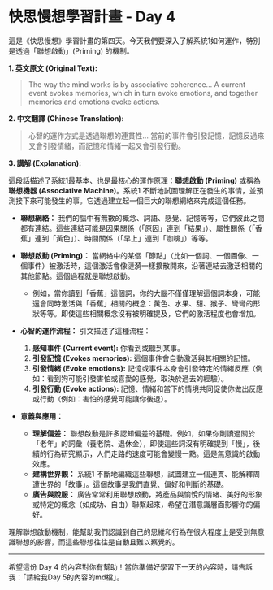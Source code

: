 # 快思慢想學習計畫 - Day 4

這是《快思慢想》學習計畫的第四天。今天我們要深入了解系統1如何運作，特別是透過「聯想啟動」(Priming) 的機制。

**1. 英文原文 (Original Text):**

> The way the mind works is by associative coherence... A current event evokes memories, which in turn evoke emotions, and together memories and emotions evoke actions.

**2. 中文翻譯 (Chinese Translation):**

> 心智的運作方式是透過聯想的連貫性... 當前的事件會引發記憶，記憶反過來又會引發情緒，而記憶和情緒一起又會引發行動。

**3. 講解 (Explanation):**

這段話描述了系統1最基本、也是最核心的運作原理：**聯想啟動 (Priming)** 或稱為 **聯想機器 (Associative Machine)**。系統1 不斷地試圖理解正在發生的事情，並預測接下來可能發生的事。它透過建立起一個巨大的聯想網絡來完成這個任務。

*   **聯想網絡：** 我們的腦中有無數的概念、詞語、感覺、記憶等等，它們彼此之間都有連結。這些連結可能是因果關係（「原因」連到「結果」）、屬性關係（「香蕉」連到「黃色」）、時間關係（「早上」連到「咖啡」）等等。

*   **聯想啟動 (Priming)：** 當網絡中的某個「節點」（比如一個詞、一個圖像、一個事件）被激活時，這個激活會像漣漪一樣擴散開來，沿著連結去激活相關的其他節點。這個過程就是聯想啟動。
    *   例如，當你讀到「香蕉」這個詞，你的大腦不僅僅理解這個詞本身，可能還會同時激活與「香蕉」相關的概念：黃色、水果、甜、猴子、彎彎的形狀等等。即使這些相關概念沒有被明確提及，它們的激活程度也會增加。

*   **心智的運作流程：** 引文描述了這種流程：
    1.  **感知事件 (Current event):** 你看到或聽到某事。
    2.  **引發記憶 (Evokes memories):** 這個事件會自動激活與其相關的記憶。
    3.  **引發情緒 (Evoke emotions):** 記憶或事件本身會引發特定的情緒反應（例如：看到狗可能引發害怕或喜愛的感覺，取決於過去的經驗）。
    4.  **引發行動 (Evoke actions):** 記憶、情緒和當下的情境共同促使你做出反應或行動（例如：害怕的感覺可能讓你後退）。

*   **意義與應用：**
    *   **理解偏差：** 聯想啟動是許多認知偏差的基礎。例如，如果你剛讀過關於「老年」的詞彙（養老院、退休金），即使這些詞沒有明確提到「慢」，後續的行為研究顯示，人們走路的速度可能會變慢一點。這是無意識的啟動效應。
    *   **建構世界觀：** 系統1 不斷地編織這些聯想，試圖建立一個連貫、能解釋周遭世界的「故事」。這個故事是我們直覺、偏好和判斷的基礎。
    *   **廣告與說服：** 廣告常常利用聯想啟動，將產品與愉悅的情緒、美好的形象或特定的概念（如成功、自由）聯繫起來，希望在潛意識層面影響你的偏好。

理解聯想啟動機制，能幫助我們認識到自己的思維和行為在很大程度上是受到無意識聯想的影響，而這些聯想往往是自動且難以察覺的。

---

希望這份 Day 4 的內容對你有幫助！當你準備好學習下一天的內容時，請告訴我：「請給我Day 5的內容的md檔」。